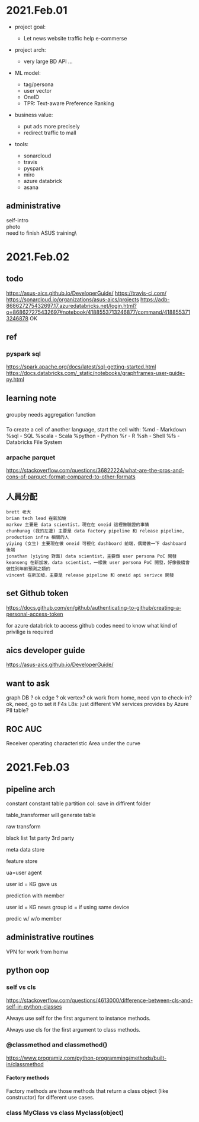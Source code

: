# 2021.Feb.01
* project goal:
    * Let news website traffic help e-commerse
* project arch:
    * very large BD API ...
* ML model:
    * tag/persona
    * user vector
    * OneID
    * TPR: Text-aware Preference Ranking
* business value:
    * put ads more precisely
    * redirect traffic to mall

* tools:
    * sonarcloud
    * travis
    * pyspark
    * miro
    * azure databrick
    * asana
## administrative
self-intro\
photo\
need to finish ASUS training\
# 2021.Feb.02
## todo
https://asus-aics.github.io/DeveloperGuide/
https://travis-ci.com/
https://sonarcloud.io/organizations/asus-aics/projects
https://adb-868627275432697.17.azuredatabricks.net/login.html?o=868627275432697#notebook/4188553713246877/command/4188553713246878 OK
## ref
### pyspark sql 
https://spark.apache.org/docs/latest/sql-getting-started.html
https://docs.databricks.com/_static/notebooks/graphframes-user-guide-py.html
## learning note
### 
groupby needs aggregation function 
### 
To create a cell of another language, start the cell with:
    %md - Markdown
    %sql - SQL
    %scala - Scala
    %python - Python
    %r - R
    %sh - Shell
    %fs - Databricks File System
### arpache parquet
https://stackoverflow.com/questions/36822224/what-are-the-pros-and-cons-of-parquet-format-compared-to-other-formats
## 人員分配
	brett 老大
	brian tech lead 在新加坡
	markov 主要是 data scientist，現在在 oneid 這裡做驗證的事情
	chunhunag (我的左邊) 主要是 data factory pipeline 和 release pipeline, production infra 相關的人
	yiying (女生) 主要現在做 oneid 可視化 dashboard 前端，偶爾做一下 dashboard 後端
	jonathan (yiying 對面) data scientist，主要做 user persona PoC 開發
	keanseng 在新加坡，data scientist，一樣做 user persona PoC 開發，好像後續會做性別年齡預測之類的
	vincent 在新加坡，主要是 release pipeline 和 oneid api serivce 開發
## set Github token
https://docs.github.com/en/github/authenticating-to-github/creating-a-personal-access-token

for azure databrick to access github codes
need to know what kind of privilige is required
## aics developer guide
https://asus-aics.github.io/DeveloperGuide/
## want to ask
graph DB ? ok
edge ? ok
vertex? ok
work from home, need vpn to check-in? ok, need, go to set it
F4s L8s: just different VM services provides by Azure
PII table? 
## ROC AUC
Receiver operating characteristic
Area under the curve
# 2021.Feb.03
## pipeline arch
constant
constant
table
partition col: save in diffirent folder

table_transformer will generate table

raw transform

black list 
1st party
3rd party

meta data store

feature store

ua=user agent

user id = KG gave us

prediction with member

user id = KG news
group id = if using same device

predic w/ w/o member

## administrative routines
VPN for work from homw
## python oop
### self vs cls
https://stackoverflow.com/questions/4613000/difference-between-cls-and-self-in-python-classes

Always use self for the first argument to instance methods.

Always use cls for the first argument to class methods.
### @classmethod and classmethod()
https://www.programiz.com/python-programming/methods/built-in/classmethod
#### Factory methods
Factory methods are those methods that return a class object (like constructor) for different use cases.
### class MyClass vs class Myclass(object)
